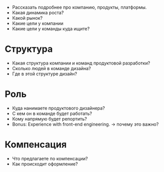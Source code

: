 - Рассказать подробнее про компанию, продукты, платформы. 
- Какая динамика роста?
- Какой рынок?
- Какие цели у компании 
- Какие цели у команды куда ищите? 

# Структура
- Какая структура компании и команд продуктовой разработки?
- Сколько людей в команде дизайна?
- Где в этой структуре дизайн?

# Роль
- Куда нанимаете продуктового дизайнера?
- С кем он в команде будет работать?
- Кому напрямую будет репортить?
- Bonus: Experience with front-end engineering. → почему это важно?


# Компенсация
- Что предлагаете по компенсации?
- Как происходит оформление?
